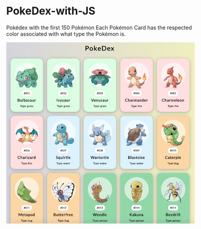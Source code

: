 # PokeDex-with-JS
Pokédex with the first 150 Pokémon 
Each Pokémon Card has the respected color associated with what type the Pokémon is.

![screenshot of pokedex](image/pokedex_screenshot.jpg)
